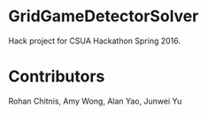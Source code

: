 # GridGameDetectorSolver
Hack project for CSUA Hackathon Spring 2016.

# Contributors
Rohan Chitnis, Amy Wong, Alan Yao, Junwei Yu